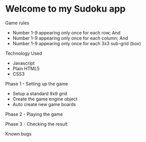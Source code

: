 # Welcome to my Sudoku app

Game rules

- Number 1-9 appearing only once for each row; And
- Number 1-9 appearing only once for each column; And
- Number 1-9 appearing only once for each 3x3 sub-grid (box)

Technology Used

- Javascript
- Plain HTML5
- CSS3

Phase 1 - Setting up the game

- Setup a standard 9x9 grid
- Create the game engine object
- Auto create new game boards


Phase 2 - Playing the game




Phase 3 - Checking the result

Known bugs



